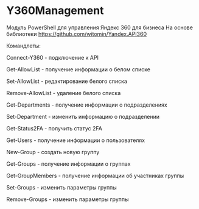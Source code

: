 # Y360Management
Модуль PowerShell для управления Яндекс 360 для бизнеса
На основе библиотеки https://github.com/witomin/Yandex.API360

Командлеты:

Connect-Y360 - подключение к API

Get-AllowList - получение информации о белом списке

Set-AllowList - редактирование белого списка

Remove-AllowList - удаление белого списка

Get-Departments - получение информации о  подразделениях

Set-Department - изменить информацию о  подразделении

Get-Status2FA - получить статус 2FA

Get-Users - получение информации о пользователях

New-Group - создать новую группу

Get-Groups - получение информации о группах

Get-GroupMembers - получение информации об участниках группы

Set-Groups - изменить параметры группы

Remove-Groups - изменить параметры группы